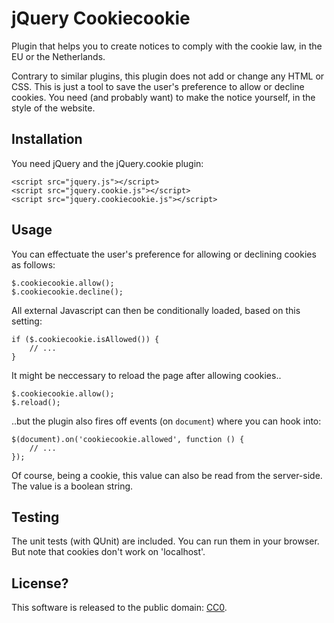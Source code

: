 jQuery Cookiecookie
===================

Plugin that helps you to create notices to comply with the cookie law, in the EU or the Netherlands.

Contrary to similar plugins, this plugin does not add or change any HTML or CSS. This is just a tool to save the user's preference to allow or decline cookies. You need (and probably want) to make the notice yourself, in the style of the website.

Installation
--

You need jQuery and the jQuery.cookie plugin:

    <script src="jquery.js"></script>
    <script src="jquery.cookie.js"></script>
    <script src="jquery.cookiecookie.js"></script>

Usage
-----

You can effectuate the user's preference for allowing or declining cookies as follows:

    $.cookiecookie.allow();
    $.cookiecookie.decline();

All external Javascript can then be conditionally loaded, based on this setting:

    if ($.cookiecookie.isAllowed()) {
        // ...
    }

It might be neccessary to reload the page after allowing cookies..

    $.cookiecookie.allow();
    $.reload();

..but the plugin also fires off events (on `document`) where you can hook into:

    $(document).on('cookiecookie.allowed', function () {
        // ...
    });

Of course, being a cookie, this value can also be read from the server-side. The value is a boolean string.

Testing
-------

The unit tests (with QUnit) are included. You can run them in your browser. But note that cookies don't work on 'localhost'.

License?
--------

This software is released to the public domain: [CC0](http://creativecommons.org/publicdomain/zero/1.0/ "CC0 1.0 Universal").
